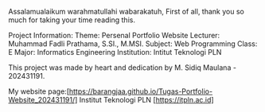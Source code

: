 Assalamualaikum warahmatullahi wabarakatuh,
First of all, thank you so much for taking your time reading this.

Project Information:
Theme: Persenal Portfolio Website
Lecturer: Muhammad Fadli Prathama, S.SI., M.MSI.
Subject: Web Programming 
Class: E 
Major: Informatics Engineering 
Institution: Intitut Teknologi PLN

This project was made by heart and dedication by M. Sidiq Maulana - 202431191.

My website page:[https://barangjaa.github.io/Tugas-Portfolio-Website_202431191/]
Institut Teknologi PLN [https://itpln.ac.id]
